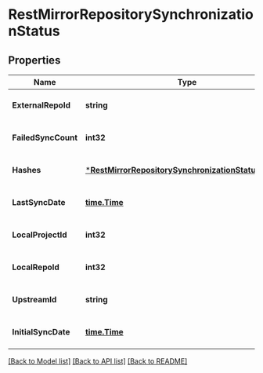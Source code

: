 # RestMirrorRepositorySynchronizationStatus

## Properties
Name | Type | Description | Notes
------------ | ------------- | ------------- | -------------
**ExternalRepoId** | **string** |  | [optional] [default to null]
**FailedSyncCount** | **int32** |  | [optional] [default to null]
**Hashes** | [***RestMirrorRepositorySynchronizationStatusHashes**](RestMirrorRepositorySynchronizationStatus_hashes.md) |  | [optional] [default to null]
**LastSyncDate** | [**time.Time**](time.Time.md) |  | [optional] [default to null]
**LocalProjectId** | **int32** |  | [optional] [default to null]
**LocalRepoId** | **int32** |  | [optional] [default to null]
**UpstreamId** | **string** |  | [optional] [default to null]
**InitialSyncDate** | [**time.Time**](time.Time.md) |  | [optional] [default to null]

[[Back to Model list]](../README.md#documentation-for-models) [[Back to API list]](../README.md#documentation-for-api-endpoints) [[Back to README]](../README.md)


